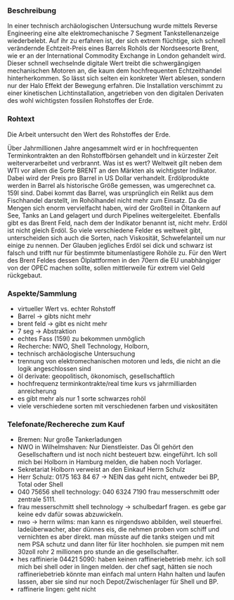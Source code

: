 ### Beschreibung

In einer technisch archäologischen Untersuchung wurde mittels Reverse Engineering eine alte elektromechanische 7 Segment Tankstellenanzeige wiederbelebt. Auf ihr zu erfahren ist, der sich extrem flüchtige, sich schnell verändernde Echtzeit-Preis eines Barrels Rohöls der Nordseesorte Brent, wie er an der International Commodity Exchange in London gehandelt wird. Dieser schnell wechselnde digitale Wert treibt die schwergängigen mechanischen Motoren an, die kaum dem hochfrequenten Echtzeithandel hinterherkommen. So lässt sich selten ein konkreter Wert ablesen, sondern nur der Halo Effekt der Bewegung erfahren. Die Installation verschimmt zu einer kinetischen Lichtinstallation, angetrieben von den digitalen Derivaten des wohl wichtigsten fossilen Rohstoffes der Erde.


### Rohtext


Die Arbeit untersucht den Wert des Rohstoffes der Erde.

Über Jahrmillionen Jahre angesammelt wird er in hochfrequenten Terminkontrakten an den Rohstoffbörsen gehandelt und in kürzester Zeit weiterverarbeitet und verbrannt. Was ist es wert? Weltweit gilt neben dem WTI vor allem die Sorte BRENT an den Märkten als wichtigster Indikator. Dabei wird der Preis pro Barrel in US Dollar verhandelt. Erdölprodukte werden in Barrel als historische Größe gemessen, was umgerechnet ca. 159l sind. Dabei kommt das Barrel, was ursprünglich ein Relikt aus dem Fischhandel darstellt, im Rohölhandel nicht mehr zum Einsatz. Da die Mengen sich enorm vervielfacht haben, wird der Großteil in Öltankern auf See, Tanks an Land gelagert und durch Pipelines weitergeleitet. Ebenfalls gibt es das Brent Feld, nach dem der Indikator benannt ist, nicht mehr. Erdöl ist nicht gleich Erdöl. So viele verschiedene Felder es weltweit gibt, unterscheiden sich auch die Sorten, nach Viskosität, Schwefelanteil um nur einige zu nennen. Der Glauben jegliches Erdöl sei dick und schwarz ist falsch und trifft nur für bestimmte bitumenlastigere Rohöle zu. Für den Wert des Brent Feldes dessen Ölplattformen in den 70ern die EU unabhängiger von der OPEC machen sollte, sollen mittlerweile für extrem viel Geld rückgebaut.

### Aspekte/Sammlung

* virtueller Wert vs. echter Rohstoff
* Barrel -> gibts nicht mehr
* brent feld -> gibt es nicht mehr
* 7 seg -> Abstraktion
* echtes Fass (159l) zu bekommen unmöglich
* Recherche: NWO, Shell Technology, Holborn,
* technisch archäologische Untersuchung
* trennung von elektromechanischen motoren und leds, die nicht an die logik angeschlossen sind
* öl derivate: geopolitisch, ökonomisch, gesellschaftlich
* hochfrequenz terminkontrakte/real time kurs vs jahrmilliarden anreicherung
* es gibt mehr als nur 1 sorte schwarzes rohöl
* viele verschiedene sorten mit verschiedenen farben und viskositäten

### Telefonate/Rechereche zum Kauf

* Bremen: Nur große Tankerladungen
* NWO in Wilhelmshaven: Nur Dienstleister. Das Öl gehört den Gesellschaftern und ist noch nicht besteuert bzw. eingeführt. Ich soll mich bei Holborn in Hamburg melden, die haben noch Vorlager.
* Sekretariat Holborn verweist an den Einkauf Herrn Schulz
* Herr Schulz: 0175 163 84 67 -> NEIN das geht nicht, entweder bei BP, Total oder Shell
* 040 75656 shell technology: 040 6324 7190 frau messerschmitt oder zentrale 5111.
* frau messerschmitt shell technology -> schulbedarf fragen. es gebe gar keine edv dafür sowas abzuwickeln.
* nwo -> herrn wilms: man kann es nirgendswo abbilden, weil steuerfrei. ladeüberwacher, aber dünnes eis, die nehmen proben vom schiff und vernichten es aber direkt.
man müsste auf die tanks steigen und mit nem PSA schutz und dann liter für liter hochholen. sie pumpen mit nem 30zoll rohr 2 millionen pro stunde an die gesellschafter.
* hes raffinierie 04421 5090: haben keinen raffineriebetrieb mehr. ich soll mich bei shell oder in lingen melden. der chef sagt, hätten sie noch raffineriebetrieb könnte man einfach mal untern Hahn halten und laufen lassen, aber sie sind nur noch Depot/Zwischenlager für Shell und BP.
* raffinerie lingen: geht nicht

